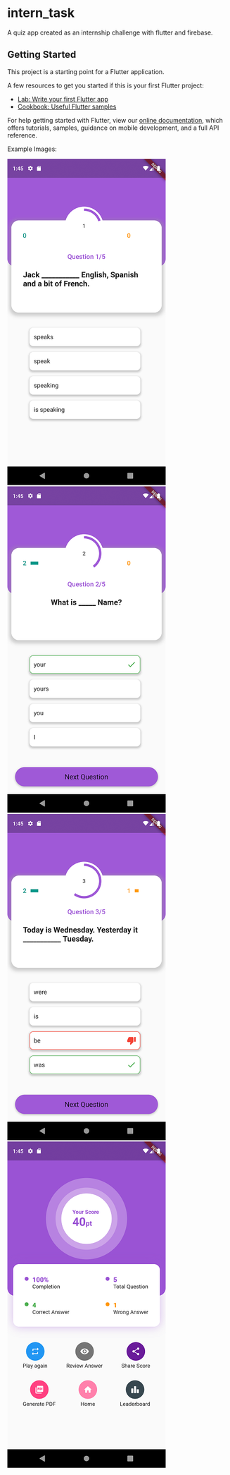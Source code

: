 # intern_task

A quiz app created as an internship challenge with flutter and firebase.

## Getting Started

This project is a starting point for a Flutter application.

A few resources to get you started if this is your first Flutter project:

- [Lab: Write your first Flutter app](https://flutter.dev/docs/get-started/codelab)
- [Cookbook: Useful Flutter samples](https://flutter.dev/docs/cookbook)

For help getting started with Flutter, view our
[online documentation](https://flutter.dev/docs), which offers tutorials,
samples, guidance on mobile development, and a full API reference.



Example Images:


![](images/Screenshot_1618733704.png)
![](images/Screenshot_1618733715.png)
![](images/Screenshot_1618733722.png)
![](images/Screenshot_1618733730.png)
